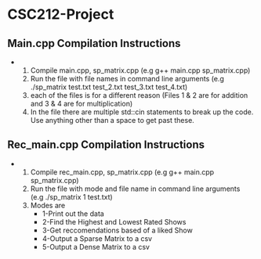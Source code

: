# CSC212-Project
## Main.cpp Compilation Instructions
- 1. Compile main.cpp, sp_matrix.cpp (e.g g++ main.cpp sp_matrix.cpp)
  2. Run the file with file names in command line arguments (e.g ./sp_matrix test.txt test_2.txt test_3.txt test_4.txt)
  3. each of the files is for a different reason (Files 1 & 2 are for addition and 3 & 4 are for multiplication)
  4. In the file there are multiple std::cin statements to break up the code. Use anything other than a space to get past these.
## Rec_main.cpp Compilation Instructions
- 1. Compile rec_main.cpp, sp_matrix.cpp (e.g g++ main.cpp sp_matrix.cpp)
  2. Run the file with mode and file name in command line arguments (e.g ./sp_matrix 1 test.txt)
  3. Modes are
     - 1-Print out the data
     - 2-Find the Highest and Lowest Rated Shows
     - 3-Get reccomendations based of a liked Show
     - 4-Output a Sparse Matrix to a csv
     - 5-Output a Dense Matrix to a csv

